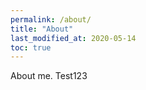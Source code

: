 ```yaml
---
permalink: /about/
title: "About"
last_modified_at: 2020-05-14
toc: true
---
```


About me. Test123
